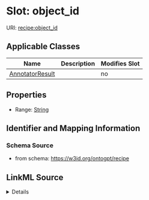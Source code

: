 

# Slot: object_id

URI: [recipe:object_id](http://w3id.org/ontogpt/recipe/object_id)



<!-- no inheritance hierarchy -->





## Applicable Classes

| Name | Description | Modifies Slot |
| --- | --- | --- |
| [AnnotatorResult](AnnotatorResult.md) |  |  no  |







## Properties

* Range: [String](String.md)





## Identifier and Mapping Information







### Schema Source


* from schema: https://w3id.org/ontogpt/recipe




## LinkML Source

<details>
```yaml
name: object_id
from_schema: https://w3id.org/ontogpt/recipe
rank: 1000
alias: object_id
owner: AnnotatorResult
domain_of:
- AnnotatorResult
range: string

```
</details>